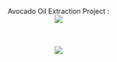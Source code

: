 <p align="center">
Avocado Oil Extraction Project : <br/>
<img src="https://i.imgur.com/qrURZu0.png"/>
<br />
<br /><p align="center">
 <br/>
<img src="https://i.imgur.com/jNpLHPy.png"/>
<br />
<br />
